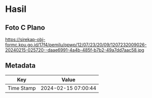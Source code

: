 # Hasil

## Foto C Plano

https://sirekap-obj-formc.kpu.go.id/17f4/pemilu/ppwp/12/07/23/20/09/1207232009026-20240215-025720--daae6991-4a4b-485f-b7b2-49a7dd7aac58.jpg


## Metadata

| Key        | Value               |
| ---------- | ------------------- |
| Time Stamp | 2024-02-15 07:00:44 |



